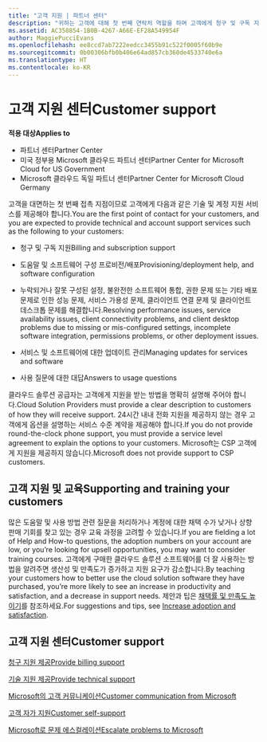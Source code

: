 ```yaml
---
title: "고객 지원 | 파트너 센터"
description: "귀하는 고객에 대해 첫 번째 연락처 역할을 하며 고객에게 청구 및 구독 지원, 프로비전/배포 도움말, 소프트웨어 구성, 성능 문제 해결, 서비스 가용성 문제, 클라이언트 연결 문제, 누락되거나 잘못 구성된 설정으로 인한 클라이언트 데스크톱 문제, 불완전한 소프트웨어 통합, 권한 문제 또는 기타 배포 문제와 같은 기술 및 계정 지원 서비스를 제공하게 됩니다.서비스 및 소프트웨어에 대한 업데이트 관리사용 질문에 대한 대답클라우드 솔루션 공급자는 고객에게 지원을 받는 방법을 명확히 설명해 주어야 합니다. 24시간 내내 전화 지원을 제공하지 않는 경우 고객에게 옵션을 설명하는 서비스 수준 계약을 제공해야 합니다. Microsoft는 CSP 고객에게 지원을 제공하지 않습니다."
ms.assetid: AC358854-1B0B-4267-A66E-EF28A549954F
author: MaggiePucciEvans
ms.openlocfilehash: ee8ccd7ab7222eedcc3455b91c522f0005f60b9e
ms.sourcegitcommit: 0b00306bfb0b406e64ad857cb360de4533740e6a
ms.translationtype: HT
ms.contentlocale: ko-KR
---
```

# <a name="customer-support"></a><span data-ttu-id="63a13-105">고객 지원 센터</span><span class="sxs-lookup"><span data-stu-id="63a13-105">Customer support</span></span>

**<span data-ttu-id="63a13-106">적용 대상</span><span class="sxs-lookup"><span data-stu-id="63a13-106">Applies to</span></span>**

-  <span data-ttu-id="63a13-107">파트너 센터</span><span class="sxs-lookup"><span data-stu-id="63a13-107">Partner Center</span></span>
-  <span data-ttu-id="63a13-108">미국 정부용 Microsoft 클라우드 파트너 센터</span><span class="sxs-lookup"><span data-stu-id="63a13-108">Partner Center for Microsoft Cloud for US Government</span></span>
-  <span data-ttu-id="63a13-109">Microsoft 클라우드 독일 파트너 센터</span><span class="sxs-lookup"><span data-stu-id="63a13-109">Partner Center for Microsoft Cloud Germany</span></span>

<span data-ttu-id="63a13-110">고객을 대면하는 첫 번째 접촉 지점이므로 고객에게 다음과 같은 기술 및 계정 지원 서비스를 제공해야 합니다.</span><span class="sxs-lookup"><span data-stu-id="63a13-110">You are the first point of contact for your customers, and you are expected to provide technical and account support services such as the following to your customers:</span></span>

-   <span data-ttu-id="63a13-111">청구 및 구독 지원</span><span class="sxs-lookup"><span data-stu-id="63a13-111">Billing and subscription support</span></span>

-   <span data-ttu-id="63a13-112">도움말 및 소프트웨어 구성 프로비전/배포</span><span class="sxs-lookup"><span data-stu-id="63a13-112">Provisioning/deployment help, and software configuration</span></span>

-   <span data-ttu-id="63a13-113">누락되거나 잘못 구성된 설정, 불완전한 소프트웨어 통합, 권한 문제 또는 기타 배포 문제로 인한 성능 문제, 서비스 가용성 문제, 클라이언트 연결 문제 및 클라이언트 데스크톱 문제를 해결합니다.</span><span class="sxs-lookup"><span data-stu-id="63a13-113">Resolving performance issues, service availability issues, client connectivity problems, and client desktop problems due to missing or mis-configured settings, incomplete software integration, permissions problems, or other deployment issues.</span></span>

-   <span data-ttu-id="63a13-114">서비스 및 소프트웨어에 대한 업데이트 관리</span><span class="sxs-lookup"><span data-stu-id="63a13-114">Managing updates for services and software</span></span>

-   <span data-ttu-id="63a13-115">사용 질문에 대한 대답</span><span class="sxs-lookup"><span data-stu-id="63a13-115">Answers to usage questions</span></span>

<span data-ttu-id="63a13-116">클라우드 솔루션 공급자는 고객에게 지원을 받는 방법을 명확히 설명해 주어야 합니다.</span><span class="sxs-lookup"><span data-stu-id="63a13-116">Cloud Solution Providers must provide a clear description to customers of how they will receive support.</span></span> <span data-ttu-id="63a13-117">24시간 내내 전화 지원을 제공하지 않는 경우 고객에게 옵션을 설명하는 서비스 수준 계약을 제공해야 합니다.</span><span class="sxs-lookup"><span data-stu-id="63a13-117">If you do not provide round-the-clock phone support, you must provide a service level agreement to explain the options to your customers.</span></span> <span data-ttu-id="63a13-118">Microsoft는 CSP 고객에게 지원을 제공하지 않습니다.</span><span class="sxs-lookup"><span data-stu-id="63a13-118">Microsoft does not provide support to CSP customers.</span></span>

## <span data-ttu-id="63a13-119"><a href="" id="supportingtrainingcustomers"></a>고객 지원 및 교육</span><span class="sxs-lookup"><span data-stu-id="63a13-119"><a href="" id="supportingtrainingcustomers"></a>Supporting and training your customers</span></span>


<span data-ttu-id="63a13-120">많은 도움말 및 사용 방법 관련 질문을 처리하거나 계정에 대한 채택 수가 낮거나 상향 판매 기회를 찾고 있는 경우 교육 과정을 고려할 수 있습니다.</span><span class="sxs-lookup"><span data-stu-id="63a13-120">If you are fielding a lot of Help and How-to questions, the adoption numbers on your account are low, or you’re looking for upsell opportunities, you may want to consider training courses.</span></span> <span data-ttu-id="63a13-121">고객에게 구매한 클라우드 솔루션 소프트웨어를 더 잘 사용하는 방법을 알려주면 생산성 및 만족도가 증가하고 지원 요구가 감소합니다.</span><span class="sxs-lookup"><span data-stu-id="63a13-121">By teaching your customers how to better use the cloud solution software they have purchased, you’re more likely to see an increase in productivity and satisfaction, and a decrease in support needs.</span></span> <span data-ttu-id="63a13-122">제안과 팁은 [채택률 및 만족도 높이기](increasing-adoption-and-satisfaction.md)를 참조하세요.</span><span class="sxs-lookup"><span data-stu-id="63a13-122">For suggestions and tips, see [Increase adoption and satisfaction](increasing-adoption-and-satisfaction.md).</span></span>

## <a name="customer-support"></a><span data-ttu-id="63a13-123">고객 지원 센터</span><span class="sxs-lookup"><span data-stu-id="63a13-123">Customer support</span></span>


[<span data-ttu-id="63a13-124">청구 지원 제공</span><span class="sxs-lookup"><span data-stu-id="63a13-124">Provide billing support</span></span>](provide-billing-support.md)

[<span data-ttu-id="63a13-125">기술 지원 제공</span><span class="sxs-lookup"><span data-stu-id="63a13-125">Provide technical support</span></span>](provide-technical-support.md)

[<span data-ttu-id="63a13-126">Microsoft의 고객 커뮤니케이션</span><span class="sxs-lookup"><span data-stu-id="63a13-126">Customer communication from Microsoft</span></span>](customer-communication-from-microsoft.md)

[<span data-ttu-id="63a13-127">고객 자가 지원</span><span class="sxs-lookup"><span data-stu-id="63a13-127">Customer self-support</span></span>](customer-self-support.md)

[<span data-ttu-id="63a13-128">Microsoft로 문제 에스컬레이션</span><span class="sxs-lookup"><span data-stu-id="63a13-128">Escalate problems to Microsoft</span></span>](escalate-problems-to-microsoft.md)

 

 



